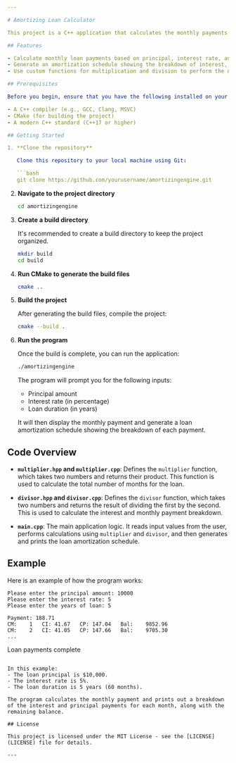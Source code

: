 ```yaml
---

# Amortizing Loan Calculator

This project is a C++ application that calculates the monthly payments and the amortization schedule for a loan. It uses basic arithmetic functions for multiplication and division and provides a detailed loan breakdown for each month.

## Features

- Calculate monthly loan payments based on principal, interest rate, and loan duration.
- Generate an amortization schedule showing the breakdown of interest, principal payment, and remaining balance.
- Use custom functions for multiplication and division to perform the necessary calculations.

## Prerequisites

Before you begin, ensure that you have the following installed on your machine:

- A C++ compiler (e.g., GCC, Clang, MSVC)
- CMake (for building the project)
- A modern C++ standard (C++17 or higher)

## Getting Started

1. **Clone the repository**

   Clone this repository to your local machine using Git:

   ```bash
   git clone https://github.com/yourusername/amortizingengine.git
   ```

2. **Navigate to the project directory**

   ```bash
   cd amortizingengine
   ```

3. **Create a build directory**

   It's recommended to create a build directory to keep the project organized.

   ```bash
   mkdir build
   cd build
   ```

4. **Run CMake to generate the build files**

   ```bash
   cmake ..
   ```

5. **Build the project**

   After generating the build files, compile the project:

   ```bash
   cmake --build .
   ```

6. **Run the program**

   Once the build is complete, you can run the application:

   ```bash
   ./amortizingengine
   ```

   The program will prompt you for the following inputs:
   
   - Principal amount
   - Interest rate (in percentage)
   - Loan duration (in years)

   It will then display the monthly payment and generate a loan amortization schedule showing the breakdown of each payment.

## Code Overview

- **`multiplier.hpp` and `multiplier.cpp`**:
  Defines the `multiplier` function, which takes two numbers and returns their product. This function is used to calculate the total number of months for the loan.
  
- **`divisor.hpp` and `divisor.cpp`**:
  Defines the `divisor` function, which takes two numbers and returns the result of dividing the first by the second. This is used to calculate the interest and monthly payment breakdown.

- **`main.cpp`**:
  The main application logic. It reads input values from the user, performs calculations using `multiplier` and `divisor`, and then generates and prints the loan amortization schedule.

## Example

Here is an example of how the program works:

```
Please enter the principal amount: 10000
Please enter the interest rate: 5
Please enter the years of loan: 5

Payment: 188.71
CM:    1   CI: 41.67   CP: 147.04   Bal:    9852.96
CM:    2   CI: 41.05   CP: 147.66   Bal:    9705.30
...
```

Loan payments complete
```

In this example:
- The loan principal is $10,000.
- The interest rate is 5%.
- The loan duration is 5 years (60 months).

The program calculates the monthly payment and prints out a breakdown of the interest and principal payments for each month, along with the remaining balance.

## License

This project is licensed under the MIT License - see the [LICENSE](LICENSE) file for details.

---
